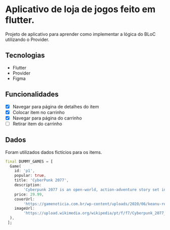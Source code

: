 # Aplicativo de loja de jogos feito em flutter.

Projeto de aplicativo para aprender como implementar a lógica do BLoC utilizando o Provider.

## Tecnologias

* Flutter
* Provider
* Figma

## Funcionalidades

- [x] Navegar para página de detalhes do item
- [x] Colocar item no carrinho
- [x] Navegar para página do carrinho
- [ ] Retirar item do carrinho

## Dados

Foram utilizados dados fictícios para os items.

```dart
final DUMMY_GAMES = [
  Game(
    id: 'p1',
    popular: true,
    title: 'CyberPunk 2077',
    description:
        'Cyberpunk 2077 is an open-world, action-adventure story set in Night City, a megalopolis obsessed with power, glamour and body modification. You play as V, a mercenary outlaw going after a one-of-a-kind implant that is the key to immortality.',
    price: 29.99,
    coverUrl:
        'https://gamenoticia.com.br/wp-content/uploads/2020/06/keanu-reeves-cyberpunk-2077-johnny-silverhand.jpg',
    imageUrl:
        'https://upload.wikimedia.org/wikipedia/pt/f/f7/Cyberpunk_2077_capa.png',
  ),
 ];
```



 
 
